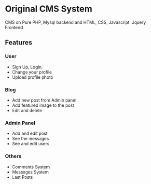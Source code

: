 
# Original CMS System

CMS on Pure PHP, Mysql backend and HTML, CSS, Javascript, Jquery Frontend



## Features
 ### User
- Sign Up, Login,
- Change your profile
- Upload profile photo
 ### Blog
- Add new post from Admin panel
- Add featured image to the post
- Edit and delete
 ### Admin Panel
- Add and edit post
- See the messages
- See and edit users
 ### Others
- Comments System
- Messages System
- Last Posts







